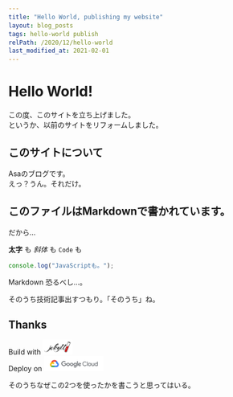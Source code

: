 ```yaml
---
title: "Hello World, publishing my website"
layout: blog_posts
tags: hello-world publish
relPath: /2020/12/hello-world
last_modified_at: 2021-02-01
---
```


# Hello World!
この度、このサイトを立ち上げました。<br>
というか、以前のサイトをリフォームしました。

## このサイトについて
Asaのブログです。<br>
えっ？うん。それだけ。

## このファイルはMarkdownで書かれています。
だから...<br>

**太字** も *斜体* も `Code` も
```javascript
console.log("JavaScriptも。");
```
Markdown 恐るべし...。

そのうち技術記事出すつもり。「そのうち」ね。

## Thanks
Build with <a href="https://jekyllrb.com/" target="_blank" rel="noopener noreferrer"><img src="/img/footer/jekyll_logo.png" alt="Jekyll" style="width: 59px;height: 30px;" class="hv_gray no_alt"></a><br>
Deploy on <a href="https://cloud.google.com/" target="_blank" rel="noopener noreferrer"><img src="/img/footer/google_cloud_logo.png" alt="Google Cloud" style="width: 118px;height: 30px;" class="hv_gray no_alt"></a>

そのうちなぜこの2つを使ったかを書こうと思ってはいる。